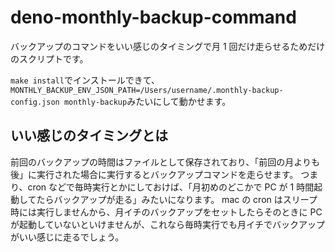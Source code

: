 # deno-monthly-backup-command

バックアップのコマンドをいい感じのタイミングで月 1 回だけ走らせるためだけのスクリプトです。

`make install`でインストールできて、`MONTHLY_BACKUP_ENV_JSON_PATH=/Users/username/.monthly-backup-config.json monthly-backup`みたいにして動かせます。

## いい感じのタイミングとは

前回のバックアップの時間はファイルとして保存されており、「前回の月よりも後」に実行された場合に実行するとバックアップコマンドを走らせます。
つまり、cron などで毎時実行とかにしておけば、「月初めのどこかで PC が 1 時間起動してたらバックアップが走る」みたいになります。
mac の cron はスリープ時には実行しませんから、月イチのバックアップをセットしたらそのときに PC が起動していないといけませんが、これなら毎時実行でも月イチでバックアップがいい感じに走るでしょう。
